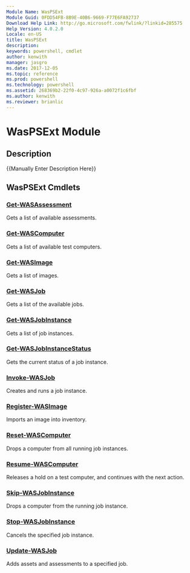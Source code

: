 ```yaml
---
Module Name: WasPSExt
Module Guid: 0FDD54FB-8B9E-40B6-9669-F77E6FA92737
Download Help Link: http://go.microsoft.com/fwlink/?linkid=285575
Help Version: 4.0.2.0
Locale: en-US
title: WasPSExt
description: 
keywords: powershell, cmdlet
author: kenwith
manager: jasgro
ms.date: 2017-12-05
ms.topic: reference
ms.prod: powershell
ms.technology: powershell
ms.assetid: 268369b2-22f0-4c97-926a-a0072f1c6fbf
ms.author: kenwith
ms.reviewer: brianlic
---
```


# WasPSExt Module
## Description
{{Manually Enter Description Here}}

## WasPSExt Cmdlets
### [Get-WASAssessment](./Get-WASAssessment.md)
Gets a list of available assessments.

### [Get-WASComputer](./Get-WASComputer.md)
Gets a list of available test computers.

### [Get-WASImage](./Get-WASImage.md)
Gets a list of images.

### [Get-WASJob](./Get-WASJob.md)
Gets a list of the available jobs.

### [Get-WASJobInstance](./Get-WASJobInstance.md)
Gets a list of job instances.

### [Get-WASJobInstanceStatus](./Get-WASJobInstanceStatus.md)
Gets the current status of a job instance.

### [Invoke-WASJob](./Invoke-WASJob.md)
Creates and runs a job instance.

### [Register-WASImage](./Register-WASImage.md)
Imports an image into inventory.

### [Reset-WASComputer](./Reset-WASComputer.md)
Drops a computer from all running job instances.

### [Resume-WASComputer](./Resume-WASComputer.md)
Releases a hold on a test computer, and continues with the next action.

### [Skip-WASJobInstance](./Skip-WASJobInstance.md)
Drops a computer from the running job instance.

### [Stop-WASJobInstance](./Stop-WASJobInstance.md)
Cancels the specified job instance.

### [Update-WASJob](./Update-WASJob.md)
Adds assets and assessments to a specified job.
